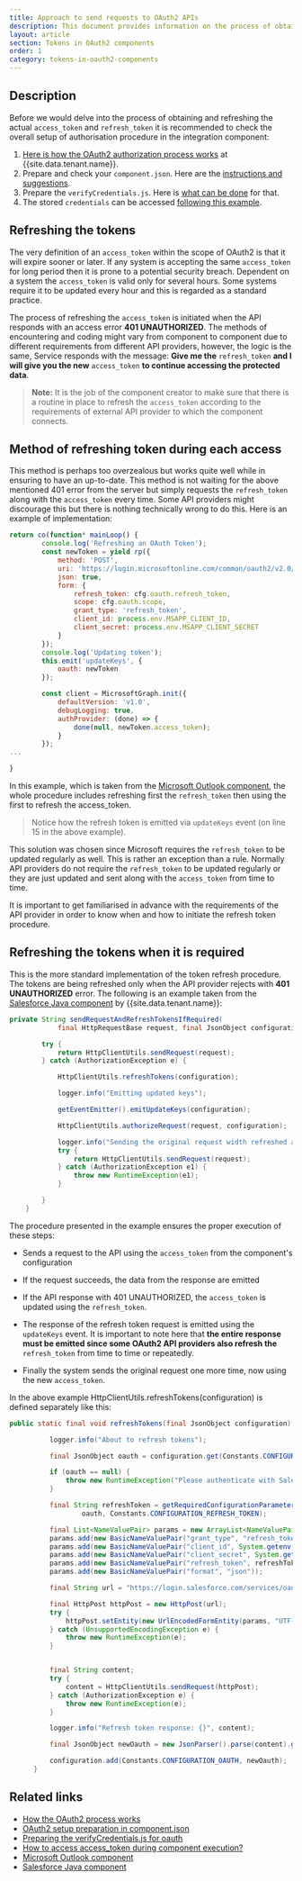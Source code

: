 ```yaml
---
title: Approach to send requests to OAuth2 APIs
description: This document provides information on the process of obtaining and refreshing the tokens.
layout: article
section: Tokens in OAuth2 components
order: 1
category: tokens-in-oauth2-components
---
```


## Description

Before we would delve into the process of obtaining and refreshing the actual `access_token` and `refresh_token` it is recommended to check the overall setup of authorisation procedure in the integration component:

  1. [Here is how the OAuth2 authorization process works](/references/how-the-oauth2-process-works) at {{site.data.tenant.name}}.
  2. Prepare and check your `component.json`. Here are the [instructions and suggestions](/references/oauth2-setup-preparation-in-component-json).
  3. Prepare the `verifyCredentials.js`. Here is [what can be done](/references/preparing-the-verifyCredentials-js-for-oauth-process) for that.
  4. The stored `credentials` can be accessed [following this example](/references/how-to-access-access_token-during-component-execution).

## Refreshing the tokens

  The very definition of an `access_token` within the scope of OAuth2 is that it will expire sooner or later. If any system is accepting the same `access_token` for long period then it is prone to a potential security breach. Dependent on a system the `access_token` is valid only for several hours. Some systems require it to be updated every hour and this is regarded as a standard practice.

  The process of refreshing the `access_token` is initiated when the API responds with an access error **401 UNAUTHORIZED**. The methods of encountering and coding might vary from component to component due to different requirements from different API providers, however, the logic is the same, Service responds with the message: **Give me the** `refresh_token` **and I will give you the new** `access_token` **to continue accessing the protected data**.

  >**Note:**
  It is the job of the component creator to make sure that there is a routine in place to refresh the `access_token` according to the requirements of external API provider to which the component connects.

## Method of refreshing token during each access

  This method is perhaps too overzealous but works quite well while in ensuring to have an up-to-date. This method is not waiting for the above mentioned 401 error from the server but simply requests the `refresh_token` along with the `access_token` every time. Some API providers might discourage this but there is nothing technically wrong to do this. Here is an example of implementation:

```js
return co(function* mainLoop() {
        console.log('Refreshing an OAuth Token');
        const newToken = yield rp({
            method: 'POST',
            uri: 'https://login.microsoftonline.com/common/oauth2/v2.0/token',
            json: true,
            form: {
                refresh_token: cfg.oauth.refresh_token,
                scope: cfg.oauth.scope,
                grant_type: 'refresh_token',
                client_id: process.env.MSAPP_CLIENT_ID,
                client_secret: process.env.MSAPP_CLIENT_SECRET
            }
        });
        console.log('Updating token');
        this.emit('updateKeys', {
            oauth: newToken
        });

        const client = MicrosoftGraph.init({
            defaultVersion: 'v1.0',
            debugLogging: true,
            authProvider: (done) => {
                done(null, newToken.access_token);
            }
        });
...     

}
```

In this example, which is taken from the [Microsoft Outlook component](https://github.com/elasticio/outlook/blob/master/lib/triggers/contacts.js), the whole procedure includes refreshing first the `refresh_token` then using the first to refresh the access_token.

>Notice how the refresh token is emitted via `updateKeys` event (on line 15 in the above example).

This solution was chosen since Microsoft requires the `refresh_token` to be updated regularly as well. This is rather an exception than a rule. Normally API providers do not require the `refresh_token` to be updated regularly or they are just updated and sent along with the `access_token` from time to time.

It is important to get familiarised in advance with the requirements of the API provider in order to know when and how to initiate the refresh token procedure.

## Refreshing the tokens when it is required

This is the more standard implementation of the token refresh procedure. The tokens are being refreshed only when the API provider rejects with **401 UNAUTHORIZED** error. The following is an example taken from the [Salesforce Java component](https://github.com/elasticio/salesforce-component-java) by {{site.data.tenant.name}}:

```java
private String sendRequestAndRefreshTokensIfRequired(
            final HttpRequestBase request, final JsonObject configuration) {

        try {
            return HttpClientUtils.sendRequest(request);
        } catch (AuthorizationException e) {

            HttpClientUtils.refreshTokens(configuration);

            logger.info("Emitting updated keys");

            getEventEmitter().emitUpdateKeys(configuration);

            HttpClientUtils.authorizeRequest(request, configuration);

            logger.info("Sending the original request width refreshed access_token");
            try {
                return HttpClientUtils.sendRequest(request);
            } catch (AuthorizationException e1) {
                throw new RuntimeException(e1);
            }

        }
    }
```

The procedure presented in the example ensures the proper execution of these steps:

  * Sends a request to the API using the `access_token` from the component's configuration

  * If the request succeeds, the data from the response are emitted

  * If the API response with 401 UNAUTHORIZED, the `access_token` is updated using the `refresh_token`.

  * The response of the refresh token request is emitted using the `updateKeys` event. It is important to note here that **the entire response must be emitted since some OAuth2 API providers also refresh the** `refresh_token` from time to time or repeatedly.

  * Finally the system sends the original request one more time, now using the new `access_token`.

  In the above example HttpClientUtils.refreshTokens(configuration) is defined separately like this:

```java
public static final void refreshTokens(final JsonObject configuration) {

          logger.info("About to refresh tokens");

          final JsonObject oauth = configuration.get(Constants.CONFIGURATION_OAUTH).getAsJsonObject();

          if (oauth == null) {
              throw new RuntimeException("Please authenticate with Salesforce");
          }

          final String refreshToken = getRequiredConfigurationParameter(
                  oauth, Constants.CONFIGURATION_REFRESH_TOKEN);

          final List<NameValuePair> params = new ArrayList<NameValuePair>();
          params.add(new BasicNameValuePair("grant_type", "refresh_token"));
          params.add(new BasicNameValuePair("client_id", System.getenv("SALESFORCE_KEY")));
          params.add(new BasicNameValuePair("client_secret", System.getenv("SALESFORCE_SECRET")));
          params.add(new BasicNameValuePair("refresh_token", refreshToken));
          params.add(new BasicNameValuePair("format", "json"));

          final String url = "https://login.salesforce.com/services/oauth2/token";

          final HttpPost httpPost = new HttpPost(url);
          try {
              httpPost.setEntity(new UrlEncodedFormEntity(params, "UTF-8"));
          } catch (UnsupportedEncodingException e) {
              throw new RuntimeException(e);
          }


          final String content;
          try {
              content = HttpClientUtils.sendRequest(httpPost);
          } catch (AuthorizationException e) {
              throw new RuntimeException(e);
          }

          logger.info("Refresh token response: {}", content);

          final JsonObject newOauth = new JsonParser().parse(content).getAsJsonObject();

          configuration.add(Constants.CONFIGURATION_OAUTH, newOauth);
      }
```

## Related links

- [How the OAuth2 process works](/references/how-the-oauth2-process-works)
- [OAuth2 setup preparation in component.json](/references/oauth2-setup-preparation-in-component-json)
- [Preparing the verifyCredentials.js for oauth](/references/preparing-the-verifyCredentials-js-for-oauth-process)
- [How to access access_token during component execution?](/references/how-to-access-access_token-during-component-execution)
- [Microsoft Outlook component](https://github.com/elasticio/outlook/blob/master/lib/triggers/contacts.js)
- [Salesforce Java component](https://github.com/elasticio/salesforce-component-java)
